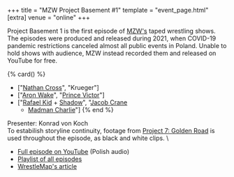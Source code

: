 +++
title = "MZW Project Basement #1"
template = "event_page.html"
[extra]
venue = "online"
+++

Project Basement 1 is the first episode of [MZW's](@/o/mzw.md) taped wrestling shows. The episodes were produced and released during 2021, when COVID-19 pandemic restrictions canceled almost all public events in Poland. Unable to hold shows with audience, MZW instead recorded them and released on YouTube for free.

{% card() %}
- ["[Nathan Cross](@/w/gabriel-queen.md)", "Krueger"]
- ["[Aron Wake](@/w/aron-wake.md)", "[Prince Victor](@/w/vic-golden.md)"]
- ["[Rafael Kid](@/w/rafael-kid.md) + [Shadow](@/w/shadow.md)", "[Jacob Crane](@/w/jacob-crane.md)
    + [Madman Charlie](@/w/madman-charlie.md)"]
{% end %}

Presenter: Konrad von Koch \
To estabilish storyline continuity, footage from [Project 7: Golden Road](@/e/2020-01-18-mzw-project-7-golden-road.md) is used throughout the episode, as black and white clips. \

* [Full episode on YouTube](https://www.youtube.com/watch?v=-5uQd-uYHtk) (Polish audio)
* [Playlist of all episodes](https://www.youtube.com/playlist?list=PL9jkhNR2Sx8gOYpibA7twIBHV7w3iyLB2)
* [WrestleMap's article](https://www.wrestlemap.com/news/Qefrgtjtj)
